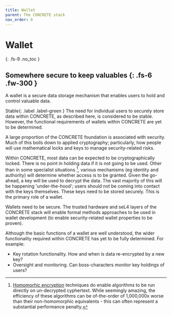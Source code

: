 ```yaml
---
title: Wallet
parent: The CONCRETE stack
nav_order: 6
---
```


# Wallet 
{: .fs-9 .no_toc }


Somewhere secure to keep valuables
{: .fs-6 .fw-300 }
----

A wallet is a secure data storage mechanism that enables users to hold and control valuable data.

<span>Stable</span>{: .label .label-green } The need for individual users to securely store data within CONCRETE, as described here, is considered to be stable. However, the functional requirements of wallets within CONCRETE are yet to be determined.

A large proportion of the CONCRETE foundation is associated with security. Much of this boils down to applied cryptography; particularly, how people will use mathematical locks and keys to manage security-related risks. 

Within CONCRETE, most data can be expected to be cryptographically locked.  There is no point in holding data if it is not going to be used. Other than in some specialist situations [^fhe], various mechanisms (eg identity and authority) will determine whether access is to be granted.  Given the go-ahead, a key will be used to decrypt the data.  The vast majority of this will be happening 'under-the-hood'; users should not be coming into contact with the keys themselves. These keys need to be stored securely.  This is the primary role of a wallet.

Wallets need to be secure.  The trusted hardware and seL4 layers of the CONCRETE stack will enable formal methods approaches to be used in wallet development (to enable security-related wallet properties to be proven).  

Although the basic functions of a wallet are well understood, the wider functionality required within CONCRETE has yet to be fully determined. For example:

-  Key rotation functionality.  How and when is data re-encrypted by a new key?
-  Oversight and monitoring.  Can boss-characters monitor key holdings of users? 

[^fhe]:
    [Homomorhic encryption](https://en.wikipedia.org/wiki/Homomorphic_encryption) techniques do enable algorithms to be run directly on un-decrypted cyphertext.  While seemingly amazing, the efficiency of these algorithms can be of-the-order of 1,000,000x worse than their non-homomorphic equivalents - this can often represent a substantial performance penalty. 





